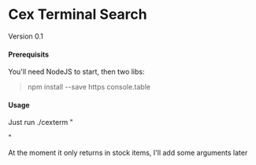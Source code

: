 # Cex Terminal Search

Version 0.1

#### Prerequisits

You'll need NodeJS to start, then two libs:

> npm install --save https console.table

#### Usage

Just run ./cexterm "<search term>"

At the moment it only returns in stock items, I'll add some arguments later
